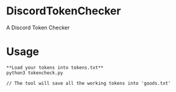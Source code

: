 # DiscordTokenChecker
A Discord Token Checker

# Usage
```
**Load your tokens into tokens.txt**
python3 tokencheck.py

// The tool will save all the working tokens into 'goods.txt'
```
